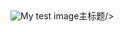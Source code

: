 <!DOCTYPE html>
<html lang="cn">
  <head>
    <meta charset="utf-8" />
    <meta name="viewport" content="width=device-width" />
    <title>website of function</title>
  </head>
  <body>
    <img src="../img/test.jpg" alt="My test image" <h1>主标题</h1>/>
  </body>
</html>
